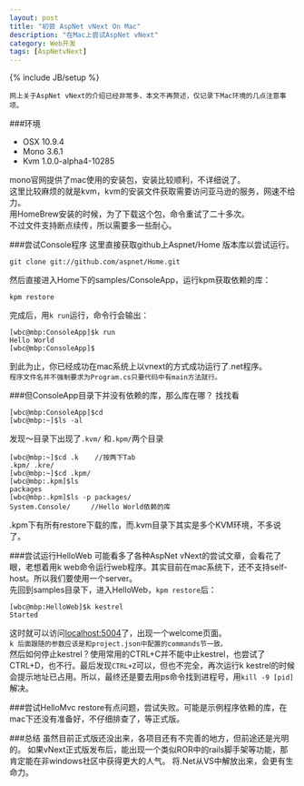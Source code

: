 ```yaml
---
layout: post
title: "初尝 AspNet vNext On Mac"
description: "在Mac上尝试AspNet vNext"
category: Web开发
tags: [AspNetvNext]
---
```

{% include JB/setup %}

`网上关于AspNet vNext的介绍已经非常多，本文不再赘述，仅记录下Mac环境的几点注意事项。`

###环境
* OSX 10.9.4
* Mono 3.6.1
* Kvm 1.0.0-alpha4-10285

mono官网提供了mac使用的安装包，安装比较顺利，不详细说了。  
这里比较麻烦的就是kvm，kvm的安装文件获取需要访问亚马逊的服务，网速不给力。  
用HomeBrew安装的时候，为了下载这个包，命令重试了二十多次。  
不过文件支持断点续传，所以需要多一些耐心。

###尝试Console程序
这里直接获取github上Aspnet/Home 版本库以尝试运行。

	git clone git://github.com/aspnet/Home.git

然后直接进入Home下的samples/ConsoleApp，运行kpm获取依赖的库：

	kpm restore

完成后，用` k run `运行，命令行会输出：

	[wbc@mbp:ConsoleApp]$k run
	Hello World
	[wbc@mbp:ConsoleApp]$

到此为止，你已经成功在mac系统上以vnext的方式成功运行了.net程序。  
`程序文件名并不强制要求为Program.cs只要代码中有main方法就行。`

###但ConsoleApp目录下并没有依赖的库，那么库在哪？
找找看

	[wbc@mbp:ConsoleApp]$cd
	[wbc@mbp:~]$ls -al

发现～目录下出现了` .kvm/ ` 和` .kpm/ `两个目录

	[wbc@mbp:~]$cd .k    //按两下Tab
	.kpm/ .kre/ 
	[wbc@mbp:~]$cd .kpm/
	[wbc@mbp:.kpm]$ls
	packages
	[wbc@mbp:.kpm]$ls -p packages/
	System.Console/		//Hello World依赖的库

.kpm下有所有restore下载的库，而.kvm目录下其实是多个KVM环境，不多说了。

###尝试运行HelloWeb
可能看多了各种AspNet vNext的尝试文章，会看花了眼，老想着用k web命令运行web程序。其实目前在mac系统下，还不支持self-host。所以我们要使用一个server。  
先回到samples目录下，进入HelloWeb，`kpm restore`后：
	
	[wbc@mbp:HelloWeb]$k kestrel
	Started

这时就可以访问[localhost:5004](http://localhost:5004)了，出现一个welcome页面。  
`k 后面跟随的参数应该是和project.json中配置的commands节一致。`  
然后如何停止kestrel？使用常用的CTRL+C并不能中止kestrel，也尝试了CTRL+D，也不行。最后发现`CTRL+Z`可以，但也不完全，再次运行k kestrel的时候会提示地址已占用。所以，最终还是要去用ps命令找到进程号，用`kill -9 [pid]` 解决。

###尝试HelloMvc
restore有点问题，尝试失败。可能是示例程序依赖的库，在mac下还没有准备好，不仔细排查了，等正式版。

###总结
虽然目前正式版还没出来，各项目还有不完善的地方，但前途还是光明的。
如果vNext正式版发布后，能出现一个类似ROR中的rails脚手架等功能，那肯定能在非windows社区中获得更大的人气。
将.Net从VS中解放出来，会更有生命力。

